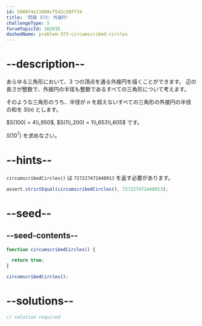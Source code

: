```yaml
---
id: 5900f4e11000cf542c50fff4
title: '問題 373: 外接円'
challengeType: 5
forumTopicId: 302035
dashedName: problem-373-circumscribed-circles
---
```


# --description--

あらゆる三角形において、3 つの頂点を通る外接円を描くことができます。 辺の長さが整数で、外接円の半径も整数であるすべての三角形について考えます。

そのような三角形のうち、半径が $n$ を超えないすべての三角形の外接円の半径の和を $S(n)$ とします。

$S(100) = 4\\,950$, $S(1\\,200) = 1\\,653\\,605$ です。

$S({10}^7)$ を求めなさい。

# --hints--

`circumscribedCircles()` は `727227472448913` を返す必要があります。

```js
assert.strictEqual(circumscribedCircles(), 727227472448913);
```

# --seed--

## --seed-contents--

```js
function circumscribedCircles() {

  return true;
}

circumscribedCircles();
```

# --solutions--

```js
// solution required
```
